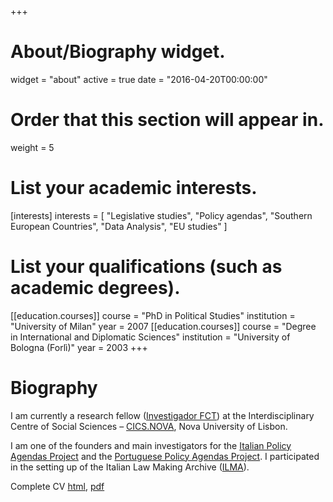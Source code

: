 +++
# About/Biography widget.
widget = "about"
active = true
date = "2016-04-20T00:00:00"

# Order that this section will appear in.
weight = 5

# List your academic interests.
[interests]
  interests = [
    "Legislative studies",
    "Policy agendas",
    "Southern European Countries",
    "Data Analysis",
    "EU studies"
  ]


# List your qualifications (such as academic degrees).
[[education.courses]]
  course = "PhD in Political Studies"
  institution = "University of Milan"
  year = 2007
[[education.courses]]
  course = "Degree in International and Diplomatic Sciences"
  institution = "University of Bologna (Forlì)"
  year = 2003
+++

# Biography

I am currently a research fellow ([Investigador FCT](https://www.fct.pt/apoios/contratacaodoutorados/investigador-fct/)) at the Interdisciplinary Centre of Social Sciences – [CICS.NOVA](http://www.cics.nova.fcsh.unl.pt/), Nova University of Lisbon.

I am one of the founders and main investigators for the [Italian Policy Agendas Project](http://www.comparativeagendas.net/italy) and the [Portuguese Policy Agendas Project](http://www.comparativeagendas.net/portugal). I participated in the setting up of the Italian Law Making Archive ([ILMA](http://159.149.130.120/ilma/sito/)).

Complete CV [html](/cv/eborghettocv.html), [pdf](/cv/eborghettocv.pdf)
